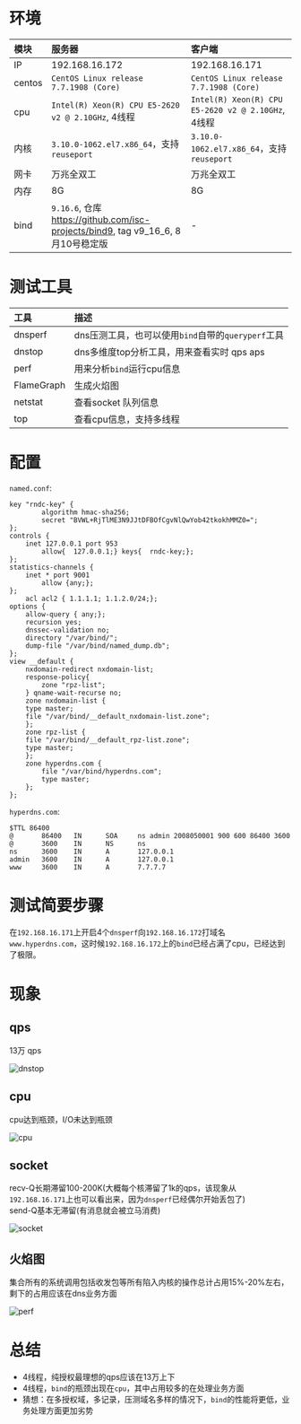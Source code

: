 # 环境

| 模块          | 服务器    | 客户端 |
| :------------ | :------ | :----- |
| IP       | 192.168.16.172     | 192.168.16.171   |
| centos       | `CentOS Linux release 7.7.1908 (Core)`     | `CentOS Linux release 7.7.1908 (Core)`   |
| cpu       | `Intel(R) Xeon(R) CPU E5-2620 v2 @ 2.10GHz`, 4线程     | `Intel(R) Xeon(R) CPU E5-2620 v2 @ 2.10GHz`, 4线程   |
| 内核       | `3.10.0-1062.el7.x86_64`，支持`reuseport`     | `3.10.0-1062.el7.x86_64`，支持`reuseport`   |
| 网卡       | 万兆全双工     | 万兆全双工   |
| 内存       | 8G     | 8G   |
| bind       | `9.16.6`, 仓库 https://github.com/isc-projects/bind9, tag v9_16_6, 8月10号稳定版     | -   |


# 测试工具

| 工具          | 描述    |
| :------------ | :------ |
| dnsperf       | dns压测工具，也可以使用`bind`自带的`queryperf`工具     |
| dnstop  | dns多维度top分析工具，用来查看实时 qps aps  |
| perf  | 用来分析`bind`运行cpu信息  |
| FlameGraph  | 生成火焰图  |
| netstat  | 查看socket 队列信息  |
| top  | 查看cpu信息，支持多线程  |


# 配置
`named.conf`:
```
key "rndc-key" {
        algorithm hmac-sha256;
        secret "BVWL+RjTlME3N9JJtDFBOfCgvNlQwYob42tkokhMMZ0=";
};
controls {
    inet 127.0.0.1 port 953
        allow{  127.0.0.1;} keys{  rndc-key;};
};
statistics-channels {
    inet * port 9001
        allow {any;};
};
    acl acl2 { 1.1.1.1; 1.1.2.0/24;};
options {
    allow-query { any;};
    recursion yes;
    dnssec-validation no;
    directory "/var/bind/";
    dump-file "/var/bind/named_dump.db";
};
view __default {
    nxdomain-redirect nxdomain-list;
    response-policy{
        zone "rpz-list";
    } qname-wait-recurse no;
    zone nxdomain-list {
    type master;
    file "/var/bind/__default_nxdomain-list.zone";
    };
    zone rpz-list {
    file "/var/bind/__default_rpz-list.zone";
    type master;
    };
    zone hyperdns.com {
        file "/var/bind/hyperdns.com";
        type master; 
    };
};
```
`hyperdns.com`:
```
$TTL 86400
@       86400   IN      SOA     ns admin 2008050001 900 600 86400 3600 
@       3600    IN      NS      ns
ns      3600    IN      A       127.0.0.1
admin   3600    IN      A       127.0.0.1
www     3600    IN      A       7.7.7.7
```


# 测试简要步骤
在`192.168.16.171`上开启4个`dnsperf`向`192.168.16.172`打域名`www.hyperdns.com`，这时候`192.168.16.172`上的`bind`已经占满了cpu，已经达到了极限。


# 现象
## qps
13万 qps

![dnstop](./dnstop.png)

## cpu
cpu达到瓶颈，I/O未达到瓶颈

![cpu](./cpu.png)

## socket 
recv-Q长期滞留100-200K(大概每个核滞留了1k的qps，该现象从`192.168.16.171`上也可以看出来，因为`dnsperf`已经偶尔开始丢包了)<br>
send-Q基本无滞留(有消息就会被立马消费)

![socket](./socket.png)

## 火焰图
集合所有的系统调用包括收发包等所有陷入内核的操作总计占用15%-20%左右，剩下的占用应该在dns业务方面

![perf](./bind-single-auth-4cpu-perf.svg)


# 总结
* 4线程，纯授权最理想的qps应该在13万上下
* 4线程，`bind`的瓶颈出现在`cpu`，其中占用较多的在处理业务方面
* 猜想：在多授权域，多记录，压测域名多样的情况下，`bind`的性能将更低，业务处理方面更加劣势
